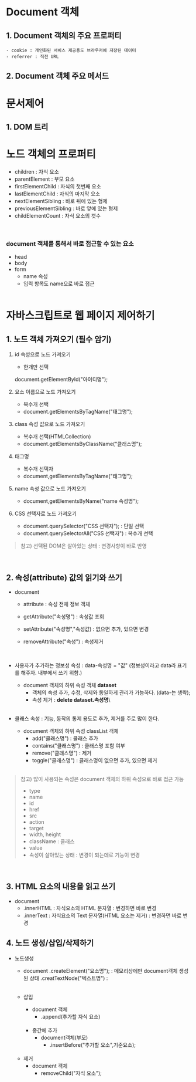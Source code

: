 # Document 객체

## 1. Document 객체의 주요 프로퍼티
	- cookie : 개인화된 서비스 제공용도 브라우저에 저장된 데이터
	- referrer : 직전 URL
	
## 2. Document 객체 주요 메서드

# 문서제어
## 1. DOM 트리

# 노드 객체의 프로퍼티

- children : 자식 요소
- parentElement : 부모 요소
- firstElementChild : 자식의 첫번째 요소
- lastElementChild : 자식의 마지막 요소
- nextElementSibling : 바로 뒤에 있는 형제
- previousElementSibling : 바로 앞에 있는 형제
- childElementCount	: 자식 요소의 갯수 
<br>

### document 객체를 통해서 바로 접근할 수 있는 요소
- head
- body
- form 
	- name 속성
	- 입력 항목도 name으로 바로 접근
	<br>
	
# 자바스크립트로 웹 페이지 제어하기
## 1. 노드 객체 가져오기 (필수 암기)
1) id 속성으로 노드 가져오기
	- 한개만 선택
	
	document.getElementById("아이디명");
	
2) 요소 이름으로 노드 가져오기
	- 복수개 선택
	- document.getElementsByTagName("태그명");

3) class 속성 값으로 노드 가져오기
	- 복수개 선택(HTMLCollection)
	- document.getElementsByClassName("클래스명");
	
4) 태그명 
	- 복수개 선택자
	- document,getElementsByTagName("태그명");

5) name 속성 값으로 노드 가져오기
	- document,getElementsByName("name 속성명");

6) CSS 선택자로 노드 가져오기
	- document.querySelector("CSS 선택자"); : 단일 선택
	- document.querySelectorAll("CSS 선택자") : 복수개 선택


> 참고)
> 선택된 DOM은 살아있는 상태 : 변경사항이 바로 반영

<br>

## 2. 속성(attribute) 값의 읽기와 쓰기
- document
	- attribute : 속성 전체 정보 객체
	
	- getAttribute("속성명") : 속성값 조회
	- setAttribute("속성명","속성값) : 없으면 추가, 있으면 변경
	- removeAttribute("속성") : 속성제거
	<br>
	
- 사용자가 추가하는 정보성 속성 : data-속성명 = "값" (정보성이라고 data라 표기를 해주자. 내부에서 쓰기 위함.)
	- document 객체의 하위 속성 객체 **dataset**
		- 객체의 속성 추가, 수정, 삭제와 동일하게 관리가 가능하다. (data-는 생략);
		- 속성 제거 : **delete dataset.속성명**\
		<br>
			
- 클래스 속성 : 기능, 동작의 통제 용도로 추가, 제거를 주로 많이 한다.
	- document 객체의 하위 속성 classList 객체
		- add("클래스명") : 클래스 추가
		- contains("클래스명") : 클래스명 포함 여부
		- remove("클래스명") : 제거
		- toggle("클래스명") : 클래스명이 없으면 추가, 있으면 제거
		<br>
		
> 참고)
> 많이 사용되는 속성은 document 객체의 하위 속성으로 바로 접근 가능
> - type
> - name
> - id
> - href
> - src
> - action
> - target
> - width, height
> - className : 클래스
> - value
> - 속성이 살아있는 상태 : 변경이 되는데로 기능이 변경
<br>

## 3. HTML 요소의 내용을 읽고 쓰기
- document
	- .innerHTML : 자식요소의 HTML 문자열
						: 변경하면 바로 변경
	- .innerText : 자식요소의 Text 문자열(HTML 요소는 제거)
						: 변경하면 바로 변경
						
## 4. 노드 생성/삽입/삭제하기
- 노드생성
	- document
		.createElement("요소명"); : 메모리상에만 document객체 생성된 상태
		.creatTextNode("텍스트명") : 
	<br>
	
	- 삽입
		- document 객체
			- .append(추가할 자식 요소)
		<br>
		
		- 중간에 추가
			- document객체(부모)
				- .insertBefore("추가할 요소",기준요소);
	<br>
	
	- 제거
		- document 객체
			- removeChild("자식 요소");